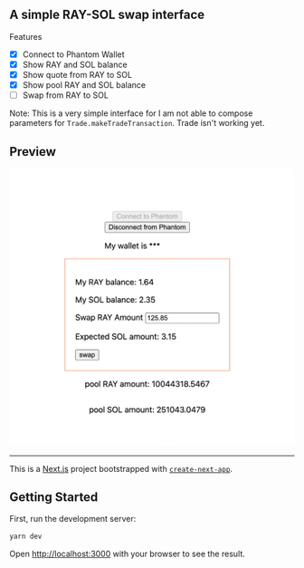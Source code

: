 ## A simple RAY-SOL swap interface

Features

-   [x] Connect to Phantom Wallet
-   [x] Show RAY and SOL balance
-   [x] Show quote from RAY to SOL
-   [x] Show pool RAY and SOL balance
-   [ ] Swap from RAY to SOL

Note: This is a very simple interface for I am not able to compose parameters for `Trade.makeTradeTransaction`. Trade isn't working yet.

## Preview

![preview](preview.png)

---

This is a [Next.js](https://nextjs.org/) project bootstrapped with [`create-next-app`](https://github.com/vercel/next.js/tree/canary/packages/create-next-app).

## Getting Started

First, run the development server:

```bash
yarn dev
```

Open [http://localhost:3000](http://localhost:3000) with your browser to see the result.
